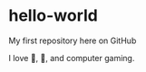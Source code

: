 hello-world
===========

My first repository here on GitHub

I love :pizza:, :tea:, and computer gaming.
